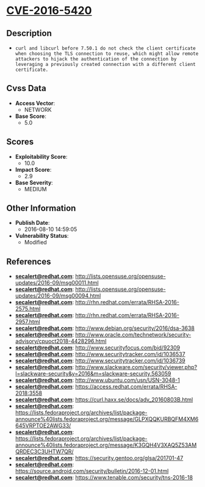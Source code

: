 
# [CVE-2016-5420](http://lists.opensuse.org/opensuse-updates/2016-09/msg00011.html)

## Description

- `curl and libcurl before 7.50.1 do not check the client certificate when choosing the TLS connection to reuse, which might allow remote attackers to hijack the authentication of the connection by leveraging a previously created connection with a different client certificate.`

## Cvss Data

- **Access Vector**:
  - NETWORK
- **Base Score**:
  - 5.0

## Scores

- **Exploitability Score**:
  - 10.0
- **Impact Score**:
  - 2.9
- **Base Severity**:
  - MEDIUM

## Other Information

- **Publish Date**:
  - 2016-08-10 14:59:05
- **Vulnerability Status**:
  - Modified

## References

- **secalert@redhat.com**: http://lists.opensuse.org/opensuse-updates/2016-09/msg00011.html
- **secalert@redhat.com**: http://lists.opensuse.org/opensuse-updates/2016-09/msg00094.html
- **secalert@redhat.com**: http://rhn.redhat.com/errata/RHSA-2016-2575.html
- **secalert@redhat.com**: http://rhn.redhat.com/errata/RHSA-2016-2957.html
- **secalert@redhat.com**: http://www.debian.org/security/2016/dsa-3638
- **secalert@redhat.com**: http://www.oracle.com/technetwork/security-advisory/cpuoct2018-4428296.html
- **secalert@redhat.com**: http://www.securityfocus.com/bid/92309
- **secalert@redhat.com**: http://www.securitytracker.com/id/1036537
- **secalert@redhat.com**: http://www.securitytracker.com/id/1036739
- **secalert@redhat.com**: http://www.slackware.com/security/viewer.php?l=slackware-security&y=2016&m=slackware-security.563059
- **secalert@redhat.com**: http://www.ubuntu.com/usn/USN-3048-1
- **secalert@redhat.com**: https://access.redhat.com/errata/RHSA-2018:3558
- **secalert@redhat.com**: https://curl.haxx.se/docs/adv_20160803B.html
- **secalert@redhat.com**: https://lists.fedoraproject.org/archives/list/package-announce%40lists.fedoraproject.org/message/GLPXQQKURBQFM4XM6645VRPTOE2AWG33/
- **secalert@redhat.com**: https://lists.fedoraproject.org/archives/list/package-announce%40lists.fedoraproject.org/message/K3GQH4V3XAQ5Z53AMQRDEC3C3UHTW7QR/
- **secalert@redhat.com**: https://security.gentoo.org/glsa/201701-47
- **secalert@redhat.com**: https://source.android.com/security/bulletin/2016-12-01.html
- **secalert@redhat.com**: https://www.tenable.com/security/tns-2016-18
